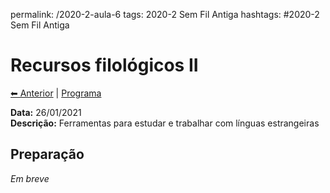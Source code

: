 permalink: /2020-2-aula-6
tags: 2020-2 Sem Fil Antiga
hashtags: #2020-2 Sem Fil Antiga


# Recursos filológicos II

[⬅ Anterior](2020-2-aula-5) | [Programa](/2020-2-sem)

**Data:** 26/01/2021  
**Descrição:** Ferramentas para estudar e trabalhar com línguas estrangeiras  

## Preparação

*Em breve*
